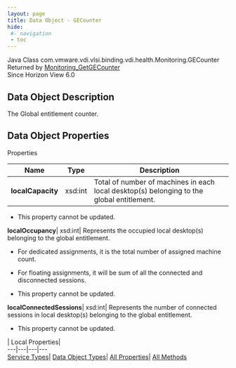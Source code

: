 ```yaml
---
layout: page
title: Data Object - GECounter
hide:
 #- navigation
 - toc
---
```






Java Class
    com.vmware.vdi.vlsi.binding.vdi.health.Monitoring.GECounter  
Returned by
     [Monitoring_GetGECounter](vdi.health.Monitoring.md#getGECounter)  
Since 
    Horizon View 6.0

## Data Object Description 

The Global entitlement counter. 

## Data Object Properties

Properties

Name |  Type |  Description   
---|---|---  
**localCapacity**|  xsd:int|  Total of number of machines in each local desktop(s) belonging to the global entitlement.   


* This property cannot be updated.

  
**localOccupancy**|  xsd:int|  Represents the occupied local desktop(s) belonging to the global entitlement. 

  * For dedicated assignments, it is the total number of assigned machine count. 
  * For floating assignments, it will be sum of all the connected and disconnected sessions. 

  


* This property cannot be updated.

  
**localConnectedSessions**|  xsd:int|  Represents the number of connected sessions in local desktop(s) belonging to the global entitlement.   


* This property cannot be updated.

  
  
  
 | Local Properties|   
---|---|---|---  
[Service Types](index-mo_types.md)| [Data Object Types](index-do_types.md)| [All Properties](index-properties.md)| [All Methods](index-methods.md)  
  
  

